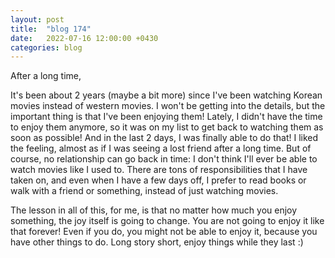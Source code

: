 ```yaml
---
layout: post
title:  "blog 174"
date:   2022-07-16 12:00:00 +0430
categories: blog
---
```


After a long time,

It's been about 2 years (maybe a bit more) since I've been watching Korean movies instead of western movies. I won't be getting into the details, but the important thing is that I've been enjoying them! Lately, I didn't have the time to enjoy them anymore, so it was on my list to get back to watching them as soon as possible! And in the last 2 days, I was finally able to do that! I liked the feeling, almost as if I was seeing a lost friend after a long time. But of course, no relationship can go back in time: I don't think I'll ever be able to watch movies like I used to. There are tons of responsibilities that I have taken on, and even when I have a few days off, I prefer to read books or walk with a friend or something, instead of just watching movies.

The lesson in all of this, for me, is that no matter how much you enjoy something, the joy itself is going to change. You are not going to enjoy it like that forever! Even if you do, you might not be able to enjoy it, because you have other things to do. Long story short, enjoy things while they last :)

